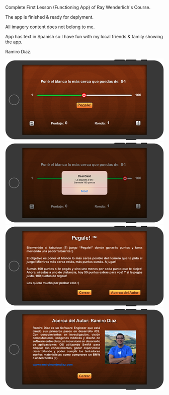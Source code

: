 Complete First Lesson (Functioning App) of Ray Wenderlich's Course.

The app is finished & ready for deplyment.

All imagery content does not belong to me.

App has text in Spanish so I have fun with my local friends & family showing the app.

Ramiro Diaz.


![Alt text](/Screenshots/Screenshot_1.png?raw=true "Main Screen")
![Alt text](/Screenshots/Screenshot_2.png?raw=true "Guessing & Scoring Points")
![Alt text](/Screenshots/Screenshot_3.png?raw=true "Game Info Screen")
![Alt text](/Screenshots/Screenshot_4.png?raw=true "Author Ingo Screen")